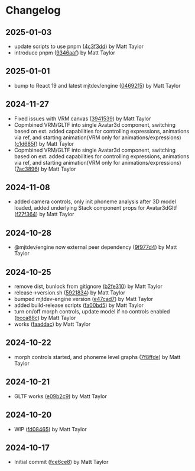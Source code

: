 # Changelog


## 2025-01-03
- update scripts to use pnpm ([4c3f3dd](https://github.com/matthewjosephtaylor/avatar-3d/commit/4c3f3dd693d3e20f4c8fbc5391b46f33c027a47d)) by Matt Taylor
- introduce pnpm ([9346aaf](https://github.com/matthewjosephtaylor/avatar-3d/commit/9346aaf65fcaba2533d4ebc253657169321127e5)) by Matt Taylor

## 2025-01-01
- bump to React 19 and latest mjtdev/engine ([04692f5](https://github.com/matthewjosephtaylor/avatar-3d/commit/04692f54a928ff3cff5f354cda25ae9397f6a4f2)) by Matt Taylor

## 2024-11-27
- Fixed issues with VRM canvas ([3941539](https://github.com/matthewjosephtaylor/avatar-3d/commit/3941539cff152cd2c8bf0531aab9488837c2c8d4)) by Matt Taylor
- Copmbined VRM/GLTF into single Avatar3d component, switching based on ext. added capabilities for controlling expressions, animations via ref, and starting animation(VRM only for animations/expressions) ([c1d685f](https://github.com/matthewjosephtaylor/avatar-3d/commit/c1d685f4eaf1431ae4d0ed8005bdac6b1faa31ba)) by Matt Taylor
- Copmbined VRM/GLTF into single Avatar3d component, switching based on ext. added capabilities for controlling expressions, animations via ref, and starting animation(VRM only for animations/expressions) ([7ac3896](https://github.com/matthewjosephtaylor/avatar-3d/commit/7ac38966644cd368aacabfc38b93d351ca19a8f4)) by Matt Taylor

## 2024-11-08
- added camera controls, only init phoneme analysis after 3D model loaded, added  underlying Stack component props for Avatar3dGltf ([f27f364](https://github.com/matthewjosephtaylor/avatar-3d/commit/f27f36497f2ecaa07d60b8bf6c5e4fca366ce71e)) by Matt Taylor

## 2024-10-28
- @mjtdev/engine now external peer dependency ([9f977d4](https://github.com/matthewjosephtaylor/avatar-3d/commit/9f977d4d2e291c193daa6d09a17e3ad9e012693f)) by Matt Taylor

## 2024-10-25
- remove dist, bunlock from gitignore ([b2fe310](https://github.com/matthewjosephtaylor/avatar-3d/commit/b2fe3102836e9fef96ee5c897fa68657507e1cb8)) by Matt Taylor
- release->version.sh ([5921834](https://github.com/matthewjosephtaylor/avatar-3d/commit/59218340acaaa4173129f1a46a7543f33982bb34)) by Matt Taylor
- bumped mjtdev-engine version ([e47cad7](https://github.com/matthewjosephtaylor/avatar-3d/commit/e47cad7880f4fb611371a09d567363cad98a28d9)) by Matt Taylor
- added build-release scripts ([fa00bd5](https://github.com/matthewjosephtaylor/avatar-3d/commit/fa00bd5c82c948275a3fa8a8953785af8d7a53c6)) by Matt Taylor
- turn on/off morph controls, update model if no controls enabled ([bcca88c](https://github.com/matthewjosephtaylor/avatar-3d/commit/bcca88cece0459124ee134fb091ff53e41054198)) by Matt Taylor
- works ([faaddac](https://github.com/matthewjosephtaylor/avatar-3d/commit/faaddac161aac8d27f04203992f6bb77f9ef1bc1)) by Matt Taylor

## 2024-10-22
- morph controls started, and phoneme level graphs ([7f8ffde](https://github.com/matthewjosephtaylor/avatar-3d/commit/7f8ffde1b0313a65142227713578aa696d846b73)) by Matt Taylor

## 2024-10-21
- GLTF works ([e09b2c9](https://github.com/matthewjosephtaylor/avatar-3d/commit/e09b2c9f717b5e6370b68b819bb31b7b56840855)) by Matt Taylor

## 2024-10-20
- WIP ([fd08465](https://github.com/matthewjosephtaylor/avatar-3d/commit/fd0846576c413f73999a22a6e831d52c2ce564b6)) by Matt Taylor

## 2024-10-17
- Initial commit ([fce6ce8](https://github.com/matthewjosephtaylor/avatar-3d/commit/fce6ce8be0d7092ce463cdbe992cbb3f9d07133b)) by Matt Taylor
